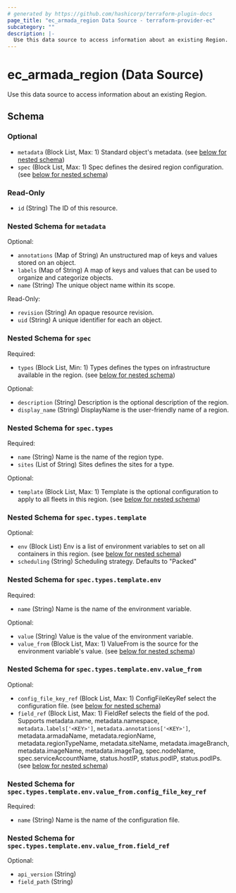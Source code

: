 ```yaml
---
# generated by https://github.com/hashicorp/terraform-plugin-docs
page_title: "ec_armada_region Data Source - terraform-provider-ec"
subcategory: ""
description: |-
  Use this data source to access information about an existing Region.
---
```


# ec_armada_region (Data Source)

Use this data source to access information about an existing Region.



<!-- schema generated by tfplugindocs -->
## Schema

### Optional

- `metadata` (Block List, Max: 1) Standard object's metadata. (see [below for nested schema](#nestedblock--metadata))
- `spec` (Block List, Max: 1) Spec defines the desired region configuration. (see [below for nested schema](#nestedblock--spec))

### Read-Only

- `id` (String) The ID of this resource.

<a id="nestedblock--metadata"></a>
### Nested Schema for `metadata`

Optional:

- `annotations` (Map of String) An unstructured map of keys and values stored on an object.
- `labels` (Map of String) A map of keys and values that can be used to organize and categorize objects.
- `name` (String) The unique object name within its scope.

Read-Only:

- `revision` (String) An opaque resource revision.
- `uid` (String) A unique identifier for each an object.


<a id="nestedblock--spec"></a>
### Nested Schema for `spec`

Required:

- `types` (Block List, Min: 1) Types defines the types on infrastructure available in the region. (see [below for nested schema](#nestedblock--spec--types))

Optional:

- `description` (String) Description is the optional description of the region.
- `display_name` (String) DisplayName is the user-friendly name of a region.

<a id="nestedblock--spec--types"></a>
### Nested Schema for `spec.types`

Required:

- `name` (String) Name is the name of the region type.
- `sites` (List of String) Sites defines the sites for a type.

Optional:

- `template` (Block List, Max: 1) Template is the optional configuration to apply to all fleets in this region. (see [below for nested schema](#nestedblock--spec--types--template))

<a id="nestedblock--spec--types--template"></a>
### Nested Schema for `spec.types.template`

Optional:

- `env` (Block List) Env is a list of environment variables to set on all containers in this region. (see [below for nested schema](#nestedblock--spec--types--template--env))
- `scheduling` (String) Scheduling strategy. Defaults to "Packed"

<a id="nestedblock--spec--types--template--env"></a>
### Nested Schema for `spec.types.template.env`

Required:

- `name` (String) Name is the name of the environment variable.

Optional:

- `value` (String) Value is the value of the environment variable.
- `value_from` (Block List, Max: 1) ValueFrom is the source for the environment variable's value. (see [below for nested schema](#nestedblock--spec--types--template--env--value_from))

<a id="nestedblock--spec--types--template--env--value_from"></a>
### Nested Schema for `spec.types.template.env.value_from`

Optional:

- `config_file_key_ref` (Block List, Max: 1) ConfigFileKeyRef select the configuration file. (see [below for nested schema](#nestedblock--spec--types--template--env--value_from--config_file_key_ref))
- `field_ref` (Block List, Max: 1) FieldRef selects the field of the pod. Supports metadata.name, metadata.namespace, `metadata.labels['<KEY>']`, `metadata.annotations['<KEY>']`, metadata.armadaName, metadata.regionName, metadata.regionTypeName, metadata.siteName, metadata.imageBranch, metadata.imageName, metadata.imageTag, spec.nodeName, spec.serviceAccountName, status.hostIP, status.podIP, status.podIPs. (see [below for nested schema](#nestedblock--spec--types--template--env--value_from--field_ref))

<a id="nestedblock--spec--types--template--env--value_from--config_file_key_ref"></a>
### Nested Schema for `spec.types.template.env.value_from.config_file_key_ref`

Required:

- `name` (String) Name is the name of the configuration file.


<a id="nestedblock--spec--types--template--env--value_from--field_ref"></a>
### Nested Schema for `spec.types.template.env.value_from.field_ref`

Optional:

- `api_version` (String)
- `field_path` (String)
